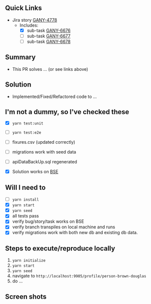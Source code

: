 ## Quick Links

- Jira story [GANY-4778](https://jira.rediker.com/browse/GANY-4778)
  - Includes:
    - [x] sub-task [GANY-6676](https://jira.rediker.com/browse/GANY-6676)
    - [ ] sub-task [GANY-6677](https://jira.rediker.com/browse/GANY-6677)
    - [ ] sub-task [GANY-6678](https://jira.rediker.com/browse/GANY-6678)

## Summary

- This PR solves ... (or see links above)

## Solution

- Implemented/Fixed/Refactored code to ...

## I'm not a dummy, so I've checked these

- [x] `yarn test:unit`
- [ ] `yarn test:e2e`
- [ ] fixures.csv (updated correctly)
- [ ] migrations work with seed data 
- [ ] apiDataBackUp.sql regenerated
- [x] Solution works on [BSE](https://main.sis.rediker.io/)


## Will I need to

- [ ] `yarn install`
- [x] `yarn start`
- [x] `yarn seed`
- [x] all tests pass
- [x] verify bug/story/task works on BSE 
- [x] verify branch transpiles on local machine and runs
- [x] verify migrations work with both new db and existing db data.

## Steps to execute/reproduce locally

1. `yarn initialize`
1. `yarn start`
1. `yarn seed`
1. navigate to `http://localhost:9905/profile/person-brown-douglas` 
1. do ...  

## Screen shots

